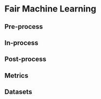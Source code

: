 # Fair Machine Learning





## Pre-process

## In-process

## Post-process

## Metrics

## Datasets